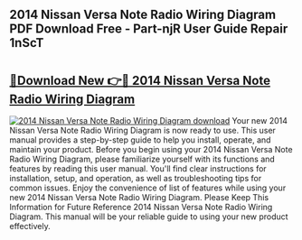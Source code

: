## 2014 Nissan Versa Note Radio Wiring Diagram PDF Download Free - Part-njR User Guide Repair 1nScT

# <h2><a href="http://dfmzkv.blite.top/?on=2014+Nissan+Versa+Note+Radio+Wiring+Diagram">🔗Download New 👉🔴 2014 Nissan Versa Note Radio Wiring Diagram</a></h2>

[![2014 Nissan Versa Note Radio Wiring Diagram download](https://i.imgur.com/lujVjoI.png)](http://dfmzkv.blite.top/?on=2014+Nissan+Versa+Note+Radio+Wiring+Diagram)
Your new 2014 Nissan Versa Note Radio Wiring Diagram is now ready to use. This user manual provides a step-by-step guide to help you install, operate, and maintain your product. Before you begin using your 2014 Nissan Versa Note Radio Wiring Diagram, please familiarize yourself with its functions and features by reading this user manual. You'll find clear instructions for installation, setup, and operation, as well as troubleshooting tips for common issues. Enjoy the convenience of list of features while using your new 2014 Nissan Versa Note Radio Wiring Diagram. Please Keep This Information for Future Reference 2014 Nissan Versa Note Radio Wiring Diagram. This manual will be your reliable guide to using your new product effectively.
